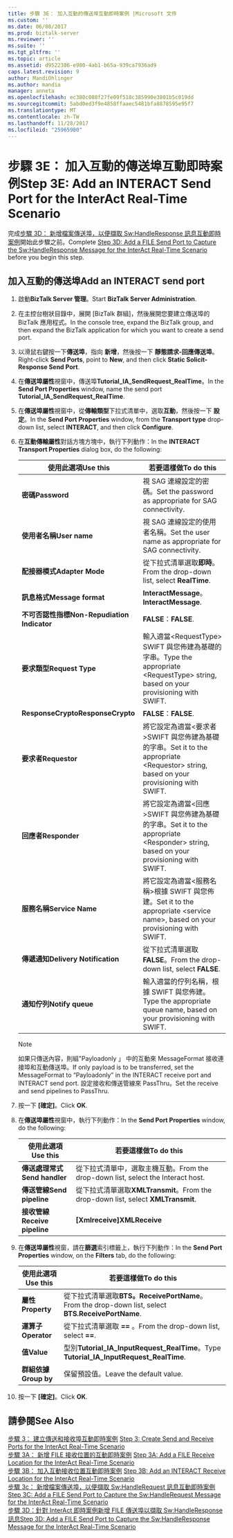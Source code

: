 ```yaml
---
title: 步驟 3E： 加入互動的傳送埠互動即時案例 |Microsoft 文件
ms.custom: ''
ms.date: 06/08/2017
ms.prod: biztalk-server
ms.reviewer: ''
ms.suite: ''
ms.tgt_pltfrm: ''
ms.topic: article
ms.assetid: d9522386-e980-4ab1-b65a-939ca7936ad9
caps.latest.revision: 9
author: MandiOhlinger
ms.author: mandia
manager: anneta
ms.openlocfilehash: ec380c088f27fe09f518c385990e3801b5c019dd
ms.sourcegitcommit: 5abd0ed3f9e4858ffaaec5481bfa8878595e95f7
ms.translationtype: MT
ms.contentlocale: zh-TW
ms.lasthandoff: 11/28/2017
ms.locfileid: "25965980"
---
```

# <a name="step-3e-add-an-interact-send-port-for-the-interact-real-time-scenario"></a><span data-ttu-id="1cb36-102">步驟 3E： 加入互動的傳送埠互動即時案例</span><span class="sxs-lookup"><span data-stu-id="1cb36-102">Step 3E: Add an INTERACT Send Port for the InterAct Real-Time Scenario</span></span>
<span data-ttu-id="1cb36-103">完成[步驟 3D： 新增檔案傳送埠，以便擷取 Sw:HandleResponse 訊息互動即時案例](../../adapters-and-accelerators/fileact-interact/step-3d-add-file-send-port-to-get-sw-handleresponse-message-for-interact.md)開始此步驟之前。</span><span class="sxs-lookup"><span data-stu-id="1cb36-103">Complete [Step 3D: Add a FILE Send Port to Capture the Sw:HandleResponse Message for the InterAct Real-Time Scenario](../../adapters-and-accelerators/fileact-interact/step-3d-add-file-send-port-to-get-sw-handleresponse-message-for-interact.md) before you begin this step.</span></span>
  
## <a name="add-an-interact-send-port"></a><span data-ttu-id="1cb36-104">加入互動的傳送埠</span><span class="sxs-lookup"><span data-stu-id="1cb36-104">Add an INTERACT send port</span></span>  
  
1.  <span data-ttu-id="1cb36-105">啟動**BizTalk Server 管理**。</span><span class="sxs-lookup"><span data-stu-id="1cb36-105">Start **BizTalk Server Administration**.</span></span>  
  
2.  <span data-ttu-id="1cb36-106">在主控台樹狀目錄中，展開 [BizTalk 群組]，然後展開您要建立傳送埠的 BizTalk 應用程式。</span><span class="sxs-lookup"><span data-stu-id="1cb36-106">In the console tree, expand the BizTalk group, and then expand the BizTalk application for which you want to create a send port.</span></span>  
  
3.  <span data-ttu-id="1cb36-107">以滑鼠右鍵按一下**傳送埠**，指向 **新增**，然後按一下 **靜態請求-回應傳送埠**。</span><span class="sxs-lookup"><span data-stu-id="1cb36-107">Right-click **Send Ports**, point to **New**, and then click **Static Solicit-Response Send Port**.</span></span>  
  
4.  <span data-ttu-id="1cb36-108">在**傳送埠屬性**視窗中，傳送埠**Tutorial_IA_SendRequest_RealTime**。</span><span class="sxs-lookup"><span data-stu-id="1cb36-108">In the **Send Port Properties** window, name the send port **Tutorial_IA_SendRequest_RealTime**.</span></span>  
  
5.  <span data-ttu-id="1cb36-109">在**傳送埠屬性**視窗中，從**傳輸類型**下拉式清單中，選取**互動**，然後按一下 **設定**。</span><span class="sxs-lookup"><span data-stu-id="1cb36-109">In the **Send Port Properties** window, from the **Transport type** drop-down list, select **INTERACT**, and then click **Configure**.</span></span>  
  
6.  <span data-ttu-id="1cb36-110">在**互動傳輸屬性**對話方塊方塊中，執行下列動作：</span><span class="sxs-lookup"><span data-stu-id="1cb36-110">In the **INTERACT Transport Properties** dialog box, do the following:</span></span>  
  
    |<span data-ttu-id="1cb36-111">**使用此選項**</span><span class="sxs-lookup"><span data-stu-id="1cb36-111">**Use this**</span></span>|<span data-ttu-id="1cb36-112">**若要這樣做**</span><span class="sxs-lookup"><span data-stu-id="1cb36-112">**To do this**</span></span>|  
    |------------------|--------------------|  
    |<span data-ttu-id="1cb36-113">**密碼**</span><span class="sxs-lookup"><span data-stu-id="1cb36-113">**Password**</span></span>|<span data-ttu-id="1cb36-114">視 SAG 連線設定的密碼。</span><span class="sxs-lookup"><span data-stu-id="1cb36-114">Set the password as appropriate for SAG connectivity.</span></span>|  
    |<span data-ttu-id="1cb36-115">**使用者名稱**</span><span class="sxs-lookup"><span data-stu-id="1cb36-115">**User name**</span></span>|<span data-ttu-id="1cb36-116">視 SAG 連線設定的使用者名稱。</span><span class="sxs-lookup"><span data-stu-id="1cb36-116">Set the user name as appropriate for SAG connectivity.</span></span>|  
    |<span data-ttu-id="1cb36-117">**配接器模式**</span><span class="sxs-lookup"><span data-stu-id="1cb36-117">**Adapter Mode**</span></span>|<span data-ttu-id="1cb36-118">從下拉式清單選取**即時**。</span><span class="sxs-lookup"><span data-stu-id="1cb36-118">From the drop-down list, select **RealTime**.</span></span>|  
    |<span data-ttu-id="1cb36-119">**訊息格式**</span><span class="sxs-lookup"><span data-stu-id="1cb36-119">**Message format**</span></span>|<span data-ttu-id="1cb36-120">**InteractMessage**。</span><span class="sxs-lookup"><span data-stu-id="1cb36-120">**InteractMessage**.</span></span>|  
    |<span data-ttu-id="1cb36-121">**不可否認性指標**</span><span class="sxs-lookup"><span data-stu-id="1cb36-121">**Non-Repudiation Indicator**</span></span>|<span data-ttu-id="1cb36-122">**FALSE**：</span><span class="sxs-lookup"><span data-stu-id="1cb36-122">**FALSE**.</span></span>|  
    |<span data-ttu-id="1cb36-123">**要求類型**</span><span class="sxs-lookup"><span data-stu-id="1cb36-123">**Request Type**</span></span>|<span data-ttu-id="1cb36-124">輸入適當\<RequestType\> SWIFT 與您佈建為基礎的字串。</span><span class="sxs-lookup"><span data-stu-id="1cb36-124">Type the appropriate \<RequestType\> string, based on your provisioning with SWIFT.</span></span>|  
    |<span data-ttu-id="1cb36-125">**ResponseCrypto**</span><span class="sxs-lookup"><span data-stu-id="1cb36-125">**ResponseCrypto**</span></span>|<span data-ttu-id="1cb36-126">**FALSE**：</span><span class="sxs-lookup"><span data-stu-id="1cb36-126">**FALSE**.</span></span>|  
    |<span data-ttu-id="1cb36-127">**要求者**</span><span class="sxs-lookup"><span data-stu-id="1cb36-127">**Requestor**</span></span>|<span data-ttu-id="1cb36-128">將它設定為適當\<要求者\>SWIFT 與您佈建為基礎的字串。</span><span class="sxs-lookup"><span data-stu-id="1cb36-128">Set it to the appropriate \<Requestor\> string, based on your provisioning with SWIFT.</span></span>|  
    |<span data-ttu-id="1cb36-129">**回應者**</span><span class="sxs-lookup"><span data-stu-id="1cb36-129">**Responder**</span></span>|<span data-ttu-id="1cb36-130">將它設定為適當\<回應\>SWIFT 與您佈建為基礎的字串。</span><span class="sxs-lookup"><span data-stu-id="1cb36-130">Set it to the appropriate \<Responder\> string, based on your provisioning with SWIFT.</span></span>|  
    |<span data-ttu-id="1cb36-131">**服務名稱**</span><span class="sxs-lookup"><span data-stu-id="1cb36-131">**Service Name**</span></span>|<span data-ttu-id="1cb36-132">將它設定為適當\<服務名稱\>根據 SWIFT 與您佈建。</span><span class="sxs-lookup"><span data-stu-id="1cb36-132">Set it to the appropriate \<service name\>, based on your provisioning with SWIFT.</span></span>|  
    |<span data-ttu-id="1cb36-133">**傳遞通知**</span><span class="sxs-lookup"><span data-stu-id="1cb36-133">**Delivery Notification**</span></span>|<span data-ttu-id="1cb36-134">從下拉式清單選取**FALSE**。</span><span class="sxs-lookup"><span data-stu-id="1cb36-134">From the drop-down list, select  **FALSE**.</span></span>|  
    |<span data-ttu-id="1cb36-135">**通知佇列**</span><span class="sxs-lookup"><span data-stu-id="1cb36-135">**Notify queue**</span></span>|<span data-ttu-id="1cb36-136">輸入適當的佇列名稱，根據 SWIFT 與您佈建。</span><span class="sxs-lookup"><span data-stu-id="1cb36-136">Type the appropriate queue name, based on your provisioning with SWIFT.</span></span>|  
  
    > [!NOTE]
    >  <span data-ttu-id="1cb36-137">如果只傳送內容，則組"Payloadonly 」 中的互動來 MessageFormat 接收連接埠和互動傳送埠。</span><span class="sxs-lookup"><span data-stu-id="1cb36-137">If only payload is to be transferred, set the MessageFormat to “Payloadonly” in the INTERACT receive port and INTERACT send port.</span></span> <span data-ttu-id="1cb36-138">設定接收和傳送管線來 PassThru。</span><span class="sxs-lookup"><span data-stu-id="1cb36-138">Set the receive and send pipelines to PassThru.</span></span>  
  
7.  <span data-ttu-id="1cb36-139">按一下 **[確定]**。</span><span class="sxs-lookup"><span data-stu-id="1cb36-139">Click **OK**.</span></span>  
  
8.  <span data-ttu-id="1cb36-140">在**傳送埠屬性**視窗中，執行下列動作：</span><span class="sxs-lookup"><span data-stu-id="1cb36-140">In the **Send Port Properties** window, do the following:</span></span>  
  
    |<span data-ttu-id="1cb36-141">**使用此選項**</span><span class="sxs-lookup"><span data-stu-id="1cb36-141">**Use this**</span></span>|<span data-ttu-id="1cb36-142">**若要這樣做**</span><span class="sxs-lookup"><span data-stu-id="1cb36-142">**To do this**</span></span>|  
    |------------------|--------------------|  
    |<span data-ttu-id="1cb36-143">**傳送處理常式**</span><span class="sxs-lookup"><span data-stu-id="1cb36-143">**Send handler**</span></span>|<span data-ttu-id="1cb36-144">從下拉式清單中，選取主機互動。</span><span class="sxs-lookup"><span data-stu-id="1cb36-144">From the drop-down list, select the Interact host.</span></span>|  
    |<span data-ttu-id="1cb36-145">**傳送管線**</span><span class="sxs-lookup"><span data-stu-id="1cb36-145">**Send pipeline**</span></span>|<span data-ttu-id="1cb36-146">從下拉式清單選取**XMLTransmit**。</span><span class="sxs-lookup"><span data-stu-id="1cb36-146">From the drop-down list, select **XMLTransmit**.</span></span>|  
    |<span data-ttu-id="1cb36-147">**接收管線**</span><span class="sxs-lookup"><span data-stu-id="1cb36-147">**Receive pipeline**</span></span>|<span data-ttu-id="1cb36-148">**[Xmlreceive]**</span><span class="sxs-lookup"><span data-stu-id="1cb36-148">**XMLReceive**</span></span>|  
  
9. <span data-ttu-id="1cb36-149">在**傳送埠屬性**視窗，請在**篩選**索引標籤上，執行下列動作：</span><span class="sxs-lookup"><span data-stu-id="1cb36-149">In the **Send Port Properties** window, on the **Filters** tab, do the following:</span></span>  
  
    |<span data-ttu-id="1cb36-150">**使用此選項**</span><span class="sxs-lookup"><span data-stu-id="1cb36-150">**Use this**</span></span>|<span data-ttu-id="1cb36-151">**若要這樣做**</span><span class="sxs-lookup"><span data-stu-id="1cb36-151">**To do this**</span></span>|  
    |------------------|--------------------|  
    |<span data-ttu-id="1cb36-152">**屬性**</span><span class="sxs-lookup"><span data-stu-id="1cb36-152">**Property**</span></span>|<span data-ttu-id="1cb36-153">從下拉式清單選取**BTS。ReceivePortName**。</span><span class="sxs-lookup"><span data-stu-id="1cb36-153">From the drop-down list, select **BTS.ReceivePortName**.</span></span>|  
    |<span data-ttu-id="1cb36-154">**運算子**</span><span class="sxs-lookup"><span data-stu-id="1cb36-154">**Operator**</span></span>|<span data-ttu-id="1cb36-155">從下拉式清單選取 **==** 。</span><span class="sxs-lookup"><span data-stu-id="1cb36-155">From the drop-down list, select **==**.</span></span>|  
    |<span data-ttu-id="1cb36-156">**值**</span><span class="sxs-lookup"><span data-stu-id="1cb36-156">**Value**</span></span>|<span data-ttu-id="1cb36-157">型別**Tutorial_IA_InputRequest_RealTime**。</span><span class="sxs-lookup"><span data-stu-id="1cb36-157">Type **Tutorial_IA_InputRequest_RealTime**.</span></span>|  
    |<span data-ttu-id="1cb36-158">**群組依據**</span><span class="sxs-lookup"><span data-stu-id="1cb36-158">**Group by**</span></span>|<span data-ttu-id="1cb36-159">保留預設值。</span><span class="sxs-lookup"><span data-stu-id="1cb36-159">Leave the default value.</span></span>|  
  
10. <span data-ttu-id="1cb36-160">按一下 **[確定]**。</span><span class="sxs-lookup"><span data-stu-id="1cb36-160">Click **OK**.</span></span>  
  
## <a name="see-also"></a><span data-ttu-id="1cb36-161">請參閱</span><span class="sxs-lookup"><span data-stu-id="1cb36-161">See Also</span></span>  
 <span data-ttu-id="1cb36-162">[步驟 3： 建立傳送和接收埠互動即時案例](../../adapters-and-accelerators/fileact-interact/step-3-create-send-and-receive-ports-for-the-interact-real-time-scenario.md) </span><span class="sxs-lookup"><span data-stu-id="1cb36-162">[Step 3: Create Send and Receive Ports for the InterAct Real-Time Scenario](../../adapters-and-accelerators/fileact-interact/step-3-create-send-and-receive-ports-for-the-interact-real-time-scenario.md) </span></span>  
 <span data-ttu-id="1cb36-163">[步驟 3A： 新增 FILE 接收位置的互動即時案例](../../adapters-and-accelerators/fileact-interact/step-3a-add-a-file-receive-location-for-the-interact-real-time-scenario.md) </span><span class="sxs-lookup"><span data-stu-id="1cb36-163">[Step 3A: Add a FILE Receive Location for the InterAct Real-Time Scenario](../../adapters-and-accelerators/fileact-interact/step-3a-add-a-file-receive-location-for-the-interact-real-time-scenario.md) </span></span>  
 <span data-ttu-id="1cb36-164">[步驟 3B： 加入互動接收位置互動即時案例](../../adapters-and-accelerators/fileact-interact/step-3b-add-an-interact-receive-location-for-the-interact-real-time-scenario.md) </span><span class="sxs-lookup"><span data-stu-id="1cb36-164">[Step 3B: Add an INTERACT Receive Location for the InterAct Real-Time Scenario](../../adapters-and-accelerators/fileact-interact/step-3b-add-an-interact-receive-location-for-the-interact-real-time-scenario.md) </span></span>  
 <span data-ttu-id="1cb36-165">[步驟 3c： 新增檔案傳送埠，以便擷取 Sw:HandleRequest 訊息互動即時案例](../../adapters-and-accelerators/fileact-interact/step-3c-add-file-send-port-to-get-sw-handlerequest-interact-real-time-scenario.md) </span><span class="sxs-lookup"><span data-stu-id="1cb36-165">[Step 3C: Add a FILE Send Port to Capture the Sw:HandleRequest Message for the InterAct Real-Time Scenario](../../adapters-and-accelerators/fileact-interact/step-3c-add-file-send-port-to-get-sw-handlerequest-interact-real-time-scenario.md) </span></span>  
 [<span data-ttu-id="1cb36-166">步驟 3D：針對 InterAct 即時案例新增 FILE 傳送埠以擷取 Sw:HandleResponse 訊息</span><span class="sxs-lookup"><span data-stu-id="1cb36-166">Step 3D: Add a FILE Send Port to Capture the Sw:HandleResponse Message for the InterAct Real-Time Scenario</span></span>](../../adapters-and-accelerators/fileact-interact/step-3d-add-file-send-port-to-get-sw-handleresponse-message-for-interact.md)